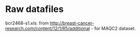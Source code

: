 # Raw datafiles

bcr2468-s1.xls: from
http://breast-cancer-research.com/content/12/1/R5/additional - for
MAQC2 dataset.
